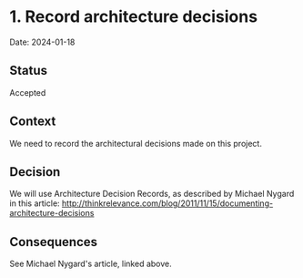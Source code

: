 # 1. Record architecture decisions

Date: 2024-01-18

## Status

Accepted

## Context

We need to record the architectural decisions made on this project. 
## Decision

We will use Architecture Decision Records, as described by Michael Nygard in this article: http://thinkrelevance.com/blog/2011/11/15/documenting-architecture-decisions

## Consequences

See Michael Nygard's article, linked above.